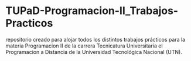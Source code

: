 # TUPaD-Programacion-II_Trabajos-Practicos
repositorio creado para alojar todos los distintos trabajos prácticos para la materia Programacion II de la carrera Tecnicatura Universitaria el Programacion a Distancia de la Universidad Tecnológica Nacional (UTN).
